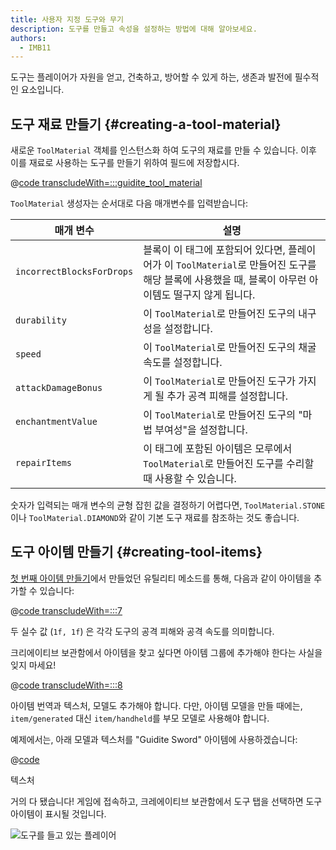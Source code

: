 ```yaml
---
title: 사용자 지정 도구와 무기
description: 도구를 만들고 속성을 설정하는 방법에 대해 알아보세요.
authors:
  - IMB11
---
```


도구는 플레이어가 자원을 얻고, 건축하고, 방어할 수 있게 하는, 생존과 발전에 필수적인 요소입니다.

## 도구 재료 만들기 {#creating-a-tool-material}

새로운 `ToolMaterial` 객체를 인스턴스화 하여 도구의 재료를 만들 수 있습니다. 이후 이를 재료로 사용하는 도구를 만들기 위하여 필드에 저장합시다.

@[code transcludeWith=:::guidite_tool_material](@/reference/1.21.4/src/main/java/com/example/docs/item/ModItems.java)

`ToolMaterial` 생성자는 순서대로 다음 매개변수를 입력받습니다:

| 매개 변수                     | 설명                                                                                                           |
| ------------------------- | ------------------------------------------------------------------------------------------------------------ |
| `incorrectBlocksForDrops` | 블록이 이 태그에 포함되어 있다면, 플레이어가 이 `ToolMaterial`로 만들어진 도구를 해당 블록에 사용했을 때, 블록이 아무런 아이템도 떨구지 않게 됩니다. |
| `durability`              | 이 `ToolMaterial`로 만들어진 도구의 내구성을 설정합니다.                                                       |
| `speed`                   | 이 `ToolMaterial`로 만들어진 도구의 채굴 속도를 설정합니다.                                                     |
| `attackDamageBonus`       | 이 `ToolMaterial`로 만들어진 도구가 가지게 될 추가 공격 피해를 설정합니다.                                            |
| `enchantmentValue`        | 이 `ToolMaterial`로 만들어진 도구의 "마법 부여성"을 설정합니다.                                                  |
| `repairItems`             | 이 태그에 포함된 아이템은 모루에서 `ToolMaterial`로 만들어진 도구를 수리할 때 사용할 수 있습니다.                               |

숫자가 입력되는 매개 변수의 균형 잡힌 값을 결정하기 어렵다면, `ToolMaterial.STONE`이나 `ToolMaterial.DIAMOND`와 같이 기본 도구 재료를 참조하는 것도 좋습니다.

## 도구 아이템 만들기 {#creating-tool-items}

[첫 번째 아이템 만들기](./first-item)에서 만들었던 유틸리티 메소드를 통해, 다음과 같이 아이템을 추가할 수 있습니다:

@[code transcludeWith=:::7](@/reference/1.21.4/src/main/java/com/example/docs/item/ModItems.java)

두 실수 값 (`1f, 1f`) 은 각각 도구의 공격 피해와 공격 속도를 의미합니다.

크리에이티브 보관함에서 아이템을 찾고 싶다면 아이템 그룹에 추가해야 한다는 사실을 잊지 마세요!

@[code transcludeWith=:::8](@/reference/1.21.4/src/main/java/com/example/docs/item/ModItems.java)

아이템 번역과 텍스처, 모델도 추가해야 합니다. 다만, 아이템 모델을 만들 때에는, `item/generated` 대신 `item/handheld`를 부모 모델로 사용해야 합니다.

예제에서는, 아래 모델과 텍스처를 "Guidite Sword" 아이템에 사용하겠습니다:

@[code](@/reference/1.21.4/src/main/generated/assets/fabric-docs-reference/models/item/guidite_sword.json)

<DownloadEntry visualURL="/assets/develop/items/tools_0.png" downloadURL="/assets/develop/items/tools_0_small.png">텍스처</DownloadEntry>

거의 다 됐습니다! 게임에 접속하고, 크레에이티브 보관함에서 도구 탭을 선택하면 도구 아이템이 표시될 것입니다.

![도구를 들고 있는 플레이어](/assets/develop/items/tools_1.png)
